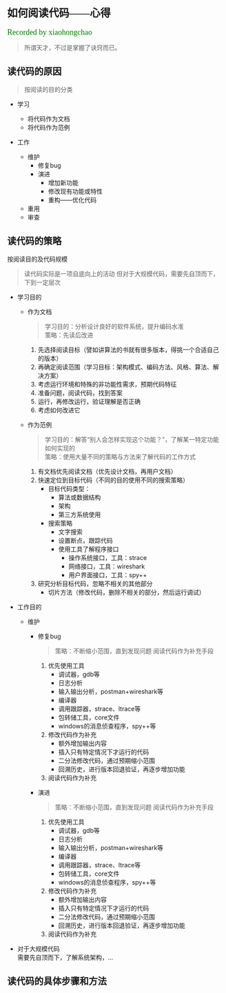 # <font face="微软雅黑" size="5">如何阅读代码——心得</font>  
<font face="微软雅黑" color="green" size="4">Recorded by xiaohongchao</font>

>所谓天才，不过是掌握了诀窍而已。
  
## 读代码的原因
>按阅读的目的分类
 
* 学习  
  + 将代码作为文档
  + 将代码作为范例

* 工作
  + 维护
  	 - 修复bug
  	 - 演进
	  	 - 增加新功能
	  	 - 修改现有功能或特性
	  	 - 重构——优化代码
  + 重用
  + 审查 


## 读代码的策略  

按阅读目的及代码规模

>读代码实际是一项自底向上的活动
>但对于大规模代码，需要先自顶而下，下到一定层次

* 学习目的
  + 作为文档  
	>学习目的：分析设计良好的软件系统，提升编码水准  
	策略：先读后改进  
     1. 先选择阅读目标（譬如讲算法的书就有很多版本，得挑一个合适自己的版本）
     2. 再确定阅读范围（学习目标：架构模式、编码方法、风格、算法、解决方案）
     3. 考虑运行环境和特殊的非功能性需求，预期代码特征
     4. 准备问题，阅读代码，找到答案
     5. 运行，再修改运行，验证理解是否正确
     6. 考虑如何改进它

  + 作为范例  
	>学习目的：解答“别人会怎样实现这个功能？”，了解某一特定功能如何实现的    
	策略：使用大量不同的策略与方法来了解代码的工作方式  
     1. 有文档优先阅读文档（优先设计文档，再用户文档）
     2. 快速定位到目标代码（不同的目的使用不同的搜索策略）
	     - 目标代码类型：
		     - 算法或数据结构
		     - 架构
		     - 第三方系统使用
	     - 搜索策略
		     - 文字搜索
		     - 设置断点，跟踪代码
		     - 使用工具了解程序接口
			     - 操作系统接口，工具：strace
			     - 网络接口，工具：wireshark
			     - 用户界面接口，工具：spy++
     3. 研究分析目标代码，忽略不相关的其他部分
	     - 切片方法（修改代码，删除不相关的部分，然后运行调试）

* 工作目的
  + 维护
	  + 修复bug  
		>策略：不断缩小范围，直到发现问题
		>阅读代码作为补充手段  
	     1. 优先使用工具
		     - 调试器，gdb等
		     - 日志分析
		     - 输入输出分析，postman+wireshark等
		     - 编译器
		     - 调用跟踪器，strace、ltrace等
		     - 包转储工具，core文件
		     - windows的消息侦查程序，spy++等
	     2. 修改代码作为补充
		     - 额外增加输出内容
		     - 插入只有特定情况下才运行的代码
		     - 二分法修改代码，通过预期缩小范围
		     - 回溯历史，进行版本回退验证，再逐步增加功能
		 3. 阅读代码作为补充
  	
	  + 演进
		>策略：不断缩小范围，直到发现问题
		>阅读代码作为补充手段  
	     1. 优先使用工具
		     - 调试器，gdb等
		     - 日志分析
		     - 输入输出分析，postman+wireshark等
		     - 编译器
		     - 调用跟踪器，strace、ltrace等
		     - 包转储工具，core文件
		     - windows的消息侦查程序，spy++等
	     2. 修改代码作为补充
		     - 额外增加输出内容
		     - 插入只有特定情况下才运行的代码
		     - 二分法修改代码，通过预期缩小范围
		     - 回溯历史，进行版本回退验证，再逐步增加功能
		 3. 阅读代码作为补充


* 对于大规模代码  
需要先自顶而下，了解系统架构，...

## 读代码的具体步骤和方法  
